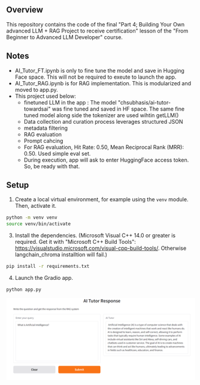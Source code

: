 ## Overview

This repository contains the code of the final "Part 4; Building Your Own advanced LLM + RAG Project to receive certification" lesson of the "From Beginner to Advanced LLM Developer" course.

## Notes
- AI_Tutor_FT.ipynb is only to fine tune the model and save in Hugging Face space. This will not be required to exeute to launch the app. 
- AI_Tutor_RAG.ipynb is for RAG implementation. This is modularized and moved to app.py.
- This project used below:
    - finetuned LLM in the app : The model "chsubhasis/ai-tutor-towardsai" was fine tuned and saved in HF space. The same fine tuned model along side the tokenizer are used wihtin getLLM()
    - Data collection and curation process leverages structured JSON
    - metadata filtering
    - RAG evaluation
    - Prompt cahcing
    - For RAG evaluation, Hit Rate: 0.50, Mean Reciprocal Rank (MRR): 0.50. Used simple eval set.
    - During execution, app will ask to enter HuggingFace access token. So, be ready with that.

## Setup

1. Create a local virtual environment, for example using the `venv` module. Then, activate it.

```bash
python -m venv venv
source venv/bin/activate
```

3. Install the dependencies. (Microsoft Visual C++ 14.0 or greater is required. Get it with "Microsoft C++ Build Tools": https://visualstudio.microsoft.com/visual-cpp-build-tools/. Otherwise langchain_chroma installtion will fail.)

```bash
pip install -r requirements.txt
```

4. Launch the Gradio app.

```bash
python app.py
```

![alt text](rag_response.PNG)